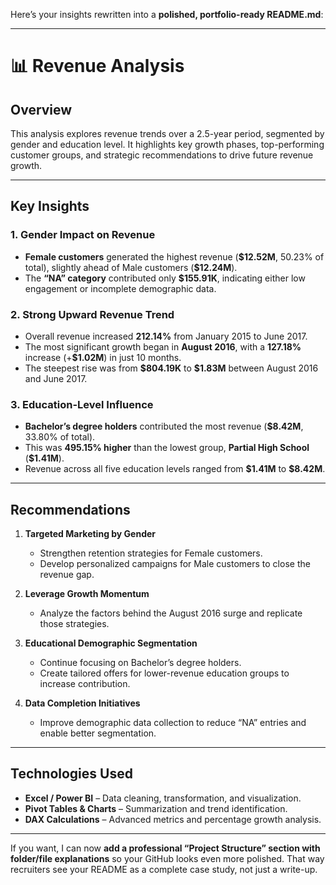 Here’s your insights rewritten into a **polished, portfolio-ready README.md**:

---

# 📊 Revenue Analysis 

## **Overview**

This analysis explores revenue trends over a 2.5-year period, segmented by gender and education level. It highlights key growth phases, top-performing customer groups, and strategic recommendations to drive future revenue growth.

---

## **Key Insights**

### **1. Gender Impact on Revenue**

* **Female customers** generated the highest revenue (**\$12.52M**, 50.23% of total), slightly ahead of Male customers (**\$12.24M**).
* The **“NA” category** contributed only **\$155.91K**, indicating either low engagement or incomplete demographic data.

### **2. Strong Upward Revenue Trend**

* Overall revenue increased **212.14%** from January 2015 to June 2017.
* The most significant growth began in **August 2016**, with a **127.18%** increase (+**\$1.02M**) in just 10 months.
* The steepest rise was from **\$804.19K** to **\$1.83M** between August 2016 and June 2017.

### **3. Education-Level Influence**

* **Bachelor’s degree holders** contributed the most revenue (**\$8.42M**, 33.80% of total).
* This was **495.15% higher** than the lowest group, **Partial High School** (**\$1.41M**).
* Revenue across all five education levels ranged from **\$1.41M** to **\$8.42M**.

---

## **Recommendations**

1. **Targeted Marketing by Gender**

   * Strengthen retention strategies for Female customers.
   * Develop personalized campaigns for Male customers to close the revenue gap.

2. **Leverage Growth Momentum**

   * Analyze the factors behind the August 2016 surge and replicate those strategies.

3. **Educational Demographic Segmentation**

   * Continue focusing on Bachelor’s degree holders.
   * Create tailored offers for lower-revenue education groups to increase contribution.

4. **Data Completion Initiatives**

   * Improve demographic data collection to reduce “NA” entries and enable better segmentation.

---

## **Technologies Used**

* **Excel / Power BI** – Data cleaning, transformation, and visualization.
* **Pivot Tables & Charts** – Summarization and trend identification.
* **DAX Calculations** – Advanced metrics and percentage growth analysis.

---


If you want, I can now **add a professional “Project Structure” section with folder/file explanations** so your GitHub looks even more polished. That way recruiters see your README as a complete case study, not just a write-up.
